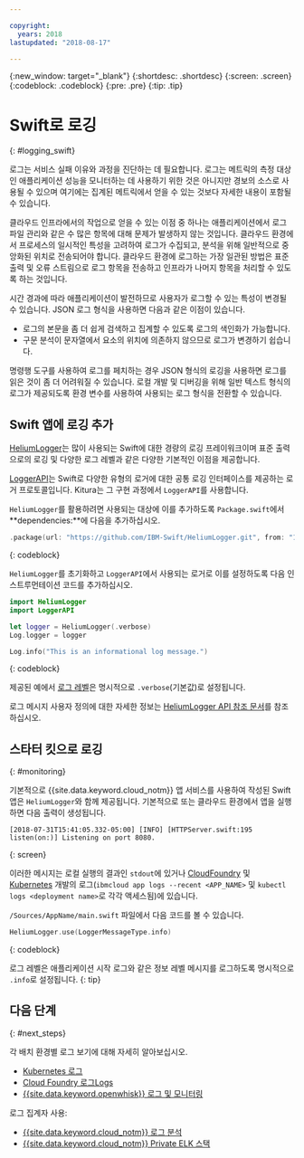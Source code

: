 ```yaml
---

copyright:
  years: 2018
lastupdated: "2018-08-17"

---
```

{:new_window: target="_blank"}
{:shortdesc: .shortdesc}
{:screen: .screen}
{:codeblock: .codeblock}
{:pre: .pre}
{:tip: .tip}

# Swift로 로깅
{: #logging_swift}

로그는 서비스 실패 이유와 과정을 진단하는 데 필요합니다. 로그는 메트릭의 측정 대상인 애플리케이션 성능을 모니터하는 데 사용하기 위한 것은 아니지만 경보의 소스로 사용될 수 있으며 여기에는 집계된 메트릭에서 얻을 수 있는 것보다 자세한 내용이 포함될 수 있습니다. 

클라우드 인프라에서의 작업으로 얻을 수 있는 이점 중 하나는 애플리케이션에서 로그 파일 관리와 같은 수 많은 항목에 대해 문제가 발생하지 않는 것입니다. 클라우드 환경에서 프로세스의 일시적인 특성을 고려하여 로그가 수집되고, 분석을 위해 일반적으로 중앙화된 위치로 전송되어야 합니다. 클라우드 환경에 로그하는 가장 일관된 방법은 표준 출력 및 오류 스트림으로 로그 항목을 전송하고 인프라가 나머지 항목을 처리할 수 있도록 하는 것입니다. 

시간 경과에 따라 애플리케이션이 발전하므로 사용자가 로그할 수 있는 특성이 변경될 수 있습니다. JSON 로그 형식을 사용하면 다음과 같은 이점이 있습니다.
* 로그의 본문을 좀 더 쉽게 검색하고 집계할 수 있도록 로그의 색인화가 가능합니다. 
* 구문 분석이 문자열에서 요소의 위치에 의존하지 않으므로 로그가 변경하기 쉽습니다. 

명령행 도구를 사용하여 로그를 페치하는 경우 JSON 형식의 로깅을 사용하면 로그를 읽은 것이 좀 더 어려워질 수 있습니다. 로컬 개발 및 디버깅을 위해 일반 텍스트 형식의 로그가 제공되도록 환경 변수를 사용하여 사용되는 로그 형식을 전환할 수 있습니다. 

## Swift 앱에 로깅 추가

[HeliumLogger](https://github.com/IBM-Swift/HeliumLogger)는 많이 사용되는 Swift에 대한 경량의 로깅 프레이워크이며 표준 출력으로의 로깅 및 다양한 로그 레벨과 같은 다양한 기본적인 이점을 제공합니다. 

[LoggerAPI](https://github.com/IBM-Swift/LoggerAPI)는 Swift로 다양한 유형의 로거에 대한 공통 로깅 인터페이스를 제공하는 로거 프로토콜입니다. Kitura는 그 구현 과정에서 `LoggerAPI`를 사용합니다. 

`HeliumLogger`를 활용하려면 사용되는 대상에 이를 추가하도록 `Package.swift`에서 **dependencies:**에 다음을 추가하십시오. 
```swift
.package(url: "https://github.com/IBM-Swift/HeliumLogger.git", from: "1.7.1")
```
{: codeblock}

`HeliumLogger`를 초기화하고 `LoggerAPI`에서 사용되는 로거로 이를 설정하도록 다음 인스트루먼테이션 코드를 추가하십시오. 
```swift
import HeliumLogger
import LoggerAPI

let logger = HeliumLogger(.verbose)
Log.logger = logger

Log.info("This is an informational log message.")
```
{: codeblock}

제공된 예에서 [로그 레벨](http://ibm-swift.github.io/HeliumLogger/)은 명시적으로 `.verbose`(기본값)로 설정됩니다. 

로그 메시지 사용자 정의에 대한 자세한 정보는 [HeliumLogger API 참조 문서](http://ibm-swift.github.io/HeliumLogger/)를 참조하십시오.

## 스타터 킷으로 로깅
{: #monitoring}

기본적으로 {{site.data.keyword.cloud_notm}} 앱 서비스를 사용하여 작성된 Swift 앱은 `HeliumLogger`와 함께 제공됩니다. 기본적으로 또는 클라우드 환경에서 앱을 실행하면 다음 출력이 생성됩니다. 
```
[2018-07-31T15:41:05.332-05:00] [INFO] [HTTPServer.swift:195 listen(on:)] Listening on port 8080.
```
{: screen}

이러한 메시지는 로컬 실행의 결과인 `stdout`에 있거나 [CloudFoundry](https://console.bluemix.net/docs/cli/reference/bluemix_cli/bx_cli.html#ibmcloud_app_logs) 및 [Kubernetes](https://kubernetes-v1-4.github.io/docs/user-guide/kubectl/kubectl_logs/) 개발의 로그(`ibmcloud app logs --recent <APP_NAME>` 및 `kubectl logs <deployment name>`로 각각 액세스됨)에 있습니다. 

`/Sources/AppName/main.swift` 파일에서 다음 코드를 볼 수 있습니다. 
```swift
HeliumLogger.use(LoggerMessageType.info)
```
{: codeblock}

로그 레벨은 애플리케이션 시작 로그와 같은 정보 레벨 메시지를 로그하도록 명시적으로 `.info`로 설정됩니다.
{: tip}

## 다음 단계
{: #next_steps}

각 배치 환경별 로그 보기에 대해 자세히 알아보십시오. 
* [Kubernetes 로그](https://kubernetes-v1-4.github.io/docs/user-guide/kubectl/kubectl_logs/)
* [Cloud Foundry 로그Logs](https://console.bluemix.net/docs/cli/reference/bluemix_cli/bx_cli.html#ibmcloud_app_logs)
* [{{site.data.keyword.openwhisk}} 로그 및 모니터링](https://console.bluemix.net/docs/openwhisk/openwhisk_logs.html#openwhisk_logs)

로그 집계자 사용:
* [{{site.data.keyword.cloud_notm}} 로그 분석](https://console.bluemix.net/docs/services/CloudLogAnalysis/log_analysis_ov.html#log_analysis_ov)
* [{{site.data.keyword.cloud_notm}} Private ELK 스택](https://www.ibm.com/support/knowledgecenter/en/SSBS6K_2.1.0.2/manage_metrics/logging_elk.html)
